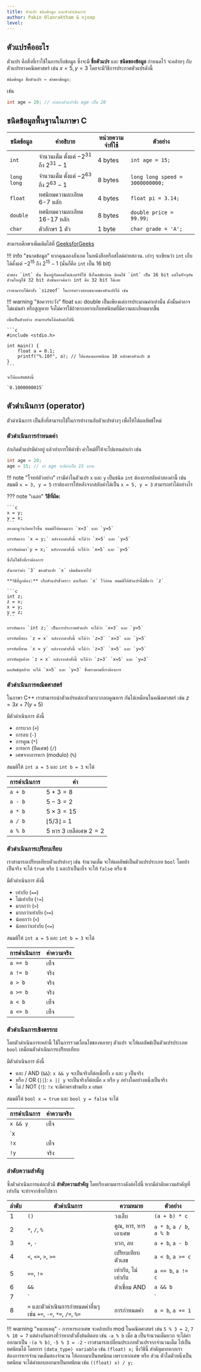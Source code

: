 ```yaml
---
title: ตัวแปร ชนิดข้อมูล และตัวดำเนินการ
author: Pakin Olanraktham & njoop
level:
---
```


## ตัวแปรคืออะไร

ตัวแปร คือสิ่งที่เราใช้ในการเก็บข้อมูล ซึ่งจะมี **ชื่อตัวแปร** และ **ชนิดของข้อมูล** กำหนดไว้ จะคล้ายๆ กับตัวแปรทางคณิตศาสตร์ เช่น $x = 5, y = 3$ โดยจะมีวิธีการประกาศตัวแปรดังนี้

```c
ชนิดข้อมูล ชื่อตัวแปร = ค่าของข้อมูล;
```

เช่น
```c
int age = 20; // ค่าของตัวแปรชื่อ age เป็น 20
```

## ชนิดข้อมูลพื้นฐานในภาษา C

| ชนิดข้อมูล  | คำอธิบาย                                         | หน่วยความจำที่ใช้ | ตัวอย่าง                        |
| ----------- | ------------------------------------------------ | ------------ | ------------------------------- |
| `int`       | จำนวนเต็ม ตั้งแต่ $-2^{31}$ ถึง $2^{31} - 1$ | 4 bytes |`int age = 15;`                 |
| `long long` | จำนวนเต็ม ตั้งแต่ $-2^{63}$ ถึง $2^{63} - 1$ | 8 bytes |`long long speed = 3000000000;` |
| `float`     | ทศนิยมความละเอียด 6-7 หลัก                    | 4 bytes | `float pi = 3.14;`              |
| `double`    | ทศนิยมความละเอียด 16-17 หลัก                  | 8 bytes | `double price = 99.99;`         |
| `char`      | ตัวอักษร 1 ตัว                               | 1 byte | `char grade = 'A';`             |

สามารถศึกษาเพิ่มเติมได้ที่ [GeeksforGeeks](https://www.geeksforgeeks.org/c/data-types-in-c/)

!!! info "ขนาดข้อมูล"
    หากคุณลองสังเกต ในหนังสือหรือสไลด์ค่ายสอวน. เก่าๆ จะเขียนว่า `int` เก็บได้ตั้งแต่ $-2^{15}$ ถึง $2^{15}-1$ (นั่นก็คือ `int` เป็น 16 bit) 
    
    ค่าของ `int` นั้น ขึ้นอยู่กับคอมไพล์เลอร์ที่ใช้ ซึ่งในสมัยก่อน นิยมใช้ `int` เป็น 16 bit แต่ในปัจจุบัน ส่วนใหญ่ใช้ 32 bit ดังนั้นอาจคิดว่า int คือ 32 bit ได้เลย

    เราสามารถใช้คำสั่ง `sizeof` ในการตรวจสอบขนาดของตัวแปรได้ เช่น

!!! warning "ข้อควรระวัง"
    float และ double เป็นเพียงแค่การประมาณค่าเท่านั้น ดังนั้นค่าอาจไม่แม่นยำ หรือสูญหาย จึงไม่ควรใช้ถ้าหากอยากเก็บทศนิยมที่มีความละเอียดมากขึ้น

    เพื่อเป็นตัวอย่าง สามารถรันโค้ดดังต่อไปนี้

    ```c
    #include <stdio.h>

    int main() {
        float a = 0.1;
        printf("%.10f", a); // ให้แสดงผลทศนิยม 10 หลักของตัวแปร a
    }
    ```

    จะได้ผลลัพธ์ดังนี้

    `0.1000000015`

## ตัวดำเนินการ (operator)

ตัวดำเนินการ เป็นสิ่งที่สามารถใช้ในการทำงานกับตัวแปรต่างๆ เพื่อให้ได้ผลลัพธ์ใหม่

### ตัวดำเนินการกำหนดค่า

ถ้าเกิดตัวแปรมีค่าอยู่ แล้วทำการให้ค่าซ้ำ ค่าใหม่ที่ให้จะไปแทนค่าเก่า เช่น

```c
int age = 20;
age = 15; // ค่า age จะมีค่าเป็น 15 แทน
```

!!! note "โจทย์ตัวอย่าง"
    เรามีค่าในตัวแปร `x` และ `y` เป็นชนิด `int` ต้องการสลับค่าสองค่านี้ เช่น สมมติ `x = 3, y = 5` เราต้องการให้หลังจากสลับค่าได้เป็น `x = 5, y = 3` สามารถทำได้อย่างไร

??? note "เฉลย"
    **วิธีที่ผิด:**

    ```c
    x = y;
    y = x;
    ```
    ลองมาดูว่าเกิดอะไรขึ้น สมมติให้ตอนแรก `x=3` และ `y=5`

    บรรทัดแรก `x = y;` หลังจากคำสั่งนี้ จะได้ว่า `x=5` และ `y=5`

    บรรทัดต่อมา`y = x;` หลังจากคำสั่งนี้ จะได้ว่า `x=5` และ `y=5`

    ซึ่งไม่ใช่สิ่งที่เราต้องการ

    สังเกตว่าค่า `3` ของตัวแปร `x` เดิมนั่นหายไป

    **วิธีที่ถูกต้อง:** เก็บตัวแปรชั่วคราว มาเก็บค่า `x` ไว้ก่อน สมมติให้ตัวแปรนี้มีชื่อว่า `z`

    ```c
    int z;
    z = x;
    x = y;
    y = z;
    ```

    บรรทัดแรก `int z;` เป็นการประกาศตัวแปร จะได้ว่า `x=3` และ `y=5`

    บรรทัดที่สอง `z = x` หลังจากคำสั่งนี้ จะได้ว่า `z=3` `x=3` และ `y=5`

    บรรทัดที่สาม `x = y` หลังจากคำสั่งนี้ จะได้ว่า `z=3` `x=5` และ `y=5`

    บรรทัดสุดท้าย `z = x` หลังจากคำสั่งนี้ จะได้ว่า `z=3` `x=5` และ `y=3`

    ผลลัพธ์สุดท้าย จะได้ `x=5` และ `y=3` ซึ่งตรงตามที่เราต้องการ

### ตัวดำเนินการคณิตศาสตร์

ในภาษา C++ เราสามารถนำตัวแปรแต่ละตัวมาบวกลบคูณหาร กันได้เหมือนในคณิตศาสตร์ เช่น $z = 3x+7(y+5)$

มีตัวดำเนินการ ดังนี้
- การบวก (`+`)
- การลบ (`-`)
- การคูณ (`*`)
- การหาร (ปัดเศษ) (`/`)
- เศษจากการหาร (modulo) (`%`)

สมมติให้ `int a = 5` และ  `int b = 3` จะได้

| การดำเนินการ | ค่า |
|------------|-------------|
| `a + b`    | $5 + 3 = 8$   |
| `a - b`    | $5 - 3 = 2$   |
| `a * b`    | $5 × 3 = 15$  |
| `a / b`    | $\lfloor 5/3 \rfloor$ = 1 |
| `a % b`    | $5$ หาร $3$ เหลือเศษ $2 = 2$ |

### ตัวดำเนินการเปรียบเทียบ

เราสามารถเปรียบเทียบตัวแปรต่างๆ เช่น จำนวนเต็ม จะให้ผลลัพธ์เป็นตัวแปรประเภท `bool` โดยถ้าเป็นจริง จะได้ `true` หรือ `1` และถ้าเป็นเท็จ จะให้ `false` หรือ `0` 

มีตัวดำเนินการ ดังนี้

- เท่ากับ (`==`)
- ไม่เท่ากับ (`!=`)
- มากกว่า (`>`)
- มากกว่าเท่ากับ (`>=`)
- น้อยกว่า (`<`)
- น้อยกว่าเท่ากับ (`<=`)

สมมติให้ `int a = 5` และ `int b = 3` จะได้

| การดำเนินการ | ค่าความจริง |
|------------|---------|
| `a == b`   | เท็จ          |
| `a != b`   | จริง          |
| `a > b`    | จริง          |
| `a >= b`   | จริง          |
| `a < b`    | เท็จ          |
| `a <= b`   | เท็จ          |

### ตัวดำเนินการเชิงตรรกะ

โดยตัวดำเนินการเหล่านี้ ใช้ในการรวมเงื่อนไขของหลายๆ ตัวแปร จะให้ผลลัพธ์เป็นตัวแปรประเภท `bool` เหมือนตัวดำเนินการเปรียบเทียบ

มีตัวดำเนินการ ดังนี้

- และ / AND (`&&`): `x && y` จะเป็นจริงก็ต่อเมื่อทั้ง `x` และ `y` เป็นจริง
- หรือ / OR (`||`): `x || y` จะเป็นจริงก็ต่อเมื่อ `x` หรือ `y` อย่างใดอย่างหนึ่งเป็นจริง
- ไม่ / NOT (`!`): `!x` จะมีค่าตรงข้ามกับ `x` เสมอ

สมมติให้ `bool x = true` และ `bool y = false` จะได้

| การดำเนินการ | ค่าความจริง |
|------------|---------|
| `x && y`   | เท็จ          |
| `x || y`   | จริง          |
| `!x`    | เท็จ          |
| `!y`   | จริง          |

### ลำดับความสำคัญ

ซึ่งตัวดำเนินการแต่ละตัวมี **ลำดับความสำคัญ** โดยเรียงตามตารางดังต่อไปนี้ หากมีลำดับความสำคัญที่เท่ากัน จะทำจากซ้ายไปขวา

| ลำดับ | ตัวดำเนินการ                         | ความหมาย                     | ตัวอย่าง                      |
|-------|-------------------------------------|------------------------------|------------------------------|
| 1     | `()`                                | วงเล็บ                       | `(a + b) * c`                |
| 2     | `*`, `/`, `%`                       | คูณ, หาร, หารเอาเศษ         | `a * b`, `a / b`, `a % b`    |
| 3     | `+`, `-`                           | บวก, ลบ                      | `a + b`, `a - b`             |
| 4     | `<`, `<=`, `>`, `>=`               | เปรียบเทียบตัวเลข            | `a < b`, `a >= c`            |
| 5     | `==`, `!=`                         | เท่ากับ, ไม่เท่ากับ          | `a == b`, `a != c`           |
| 6     | `&&`                              | ตัวเชื่อม AND         | `a && b`                     |
| 7     | `||`                              | ตัวเชื่อม OR          | `a || b`                     |
| 8     | `=` และตัวดำเนินการกำหนดค่าอื่นๆ เช่น `+=`, `-=`, `*=`, `/=`, `%=` | การกำหนดค่า                 | `a = b`, `a += 1`            |

!!! warning "หมายเหตุ"
    - การหารเอาเศษ จะคล้ายกับ mod ในคณิตศาสตร์ เช่น `5 % 3 = 2`, `7 % 10 = 7` แต่ต่างกันตรงที่ว่าหากตัวตั้งต้นติดลบ เช่น `-a % b` เมื่อ a เป็นจำนวนเต็มบวก จะได้ค่าออกมาเป็น `-(a % b)`, `-5 % 3 = -2`
    - เราสามารถเปลี่ยนประเภทตัวแปรจากจำนวนเต็ม ไปเป็นทศนิยมได้ โดยการ `(data_type) variable` เช่น `(float) x;` ซึ่งวิธีนี้ สำคัญมากหากเราต้องการหารจำนวนเต็มสองจำนวน ให้ออกมาเป็นทศนิยม เพราะหากเศษ หรือ ส่วน ตัวใดตัวหนึ่งเป็นทศนิยม จะได้คำตอบออกมาเป็นทศนิยม เช่น `((float) x) / y;`

